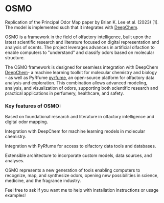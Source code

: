 # OSMO
Replication of the Principal Odor Map paper by Brian K. Lee et al. (2023) \[1\].
The model is implemented such that it integrates with [DeepChem](https://github.com/deepchem/deepchem ).

OSMO is a framework in the field of olfactory intelligence, built upon the latest scientific research and literature focused on digital representation and analysis of scents. The project leverages advances in artificial olfaction to enable computers to "understand" and classify odors based on molecular structure.

The OSMO framework is designed for seamless integration with DeepChem  [DeepChem](https://github.com/deepchem/deepchem )- a machine learning toolkit for molecular chemistry and biology - as well as PyRfume [pyrfume](https://pyrfume.org/), an open-source platform for olfactory data analysis and exploration. This combination allows advanced modeling, analysis, and visualization of odors, supporting both scientific research and practical applications in perfumery, healthcare, and safety.

### Key features of OSMO:

Based on foundational research and literature in olfactory intelligence and digital odor mapping.

Integration with DeepChem for machine learning models in molecular chemistry.

Integration with PyRfume for access to olfactory data tools and databases.

Extensible architecture to incorporate custom models, data sources, and analyses.

OSMO represents a new generation of tools enabling computers to recognize, map, and synthesize odors, opening new possibilities in science, medicine, and the fragrance industry.

Feel free to ask if you want me to help with installation instructions or usage examples!
